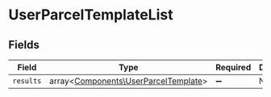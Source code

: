 # UserParcelTemplateList


## Fields

| Field                                                                                 | Type                                                                                  | Required                                                                              | Description                                                                           |
| ------------------------------------------------------------------------------------- | ------------------------------------------------------------------------------------- | ------------------------------------------------------------------------------------- | ------------------------------------------------------------------------------------- |
| `results`                                                                             | array<[Components\UserParcelTemplate](../../Models/Components/UserParcelTemplate.md)> | :heavy_minus_sign:                                                                    | N/A                                                                                   |